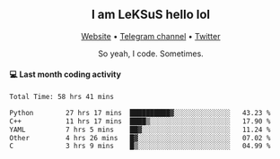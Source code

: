 <h2 align="center">I am LeKSuS hello lol</h2>
<div align="center">
  <a href="https://leksus.net">Website</a> •
  <a href="https://t.me/leksus_was_here">Telegram channel</a> •
  <a href="https://twitter.com/___LeKSuS___">Twitter</a>
</div>
<p align="center">So yeah, I code. Sometimes.</p>

#### :computer: Last month coding activity
<!--START_SECTION:waka-->

```txt
Total Time: 58 hrs 41 mins

Python        27 hrs 17 mins  ██████████▓░░░░░░░░░░░░░░   43.23 %
C++           11 hrs 17 mins  ████▒░░░░░░░░░░░░░░░░░░░░   17.90 %
YAML          7 hrs 5 mins    ██▓░░░░░░░░░░░░░░░░░░░░░░   11.24 %
Other         4 hrs 26 mins   █▓░░░░░░░░░░░░░░░░░░░░░░░   07.02 %
C             3 hrs 9 mins    █▒░░░░░░░░░░░░░░░░░░░░░░░   04.99 %
```

<!--END_SECTION:waka-->

<!-- flag{4_l0t_0f_1nter35t1ng_th1ng5_4r3_1n_publ1c_d0m41n} -->

